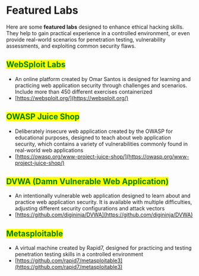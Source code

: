 # Featured Labs

Here are some **featured labs** designed to enhance ethical hacking skills. They help to gain practical experience in a controlled environment, or even provide real-world scenarios for penetration testing, vulnerability assessments, and exploiting common security flaws.

## <mark style="color:green;">WebSploit Labs</mark>&#x20;

* An online platform created by Omar Santos is designed for learning and practicing web application security through challenges and scenarios. Include more than 450 different exercises containerized
* [https://websploit.org/](https://websploit.org/)

## <mark style="color:green;">OWASP Juice Shop</mark>&#x20;

* Deliberately insecure web application created by the OWASP for educational purposes, designed to teach about web application security, which contains a variety of vulnerabilities commonly found in real-world web applications
* [https://owasp.org/www-project-juice-shop/](https://owasp.org/www-project-juice-shop/)

## <mark style="color:green;">DVWA (Damn Vulnerable Web Application)</mark>&#x20;

* An intentionally vulnerable web application designed to learn about and practice web application security. It is available with multiple difficulties, adjusting different security configurations and attack vectors
* [https://github.com/digininja/DVWA](https://github.com/digininja/DVWA)

## <mark style="color:green;">Metasploitable</mark>&#x20;

* A virtual machine created by Rapid7, designed for practicing and testing penetration testing skills in a controlled environment
* [https://github.com/rapid7/metasploitable3](https://github.com/rapid7/metasploitable3)
